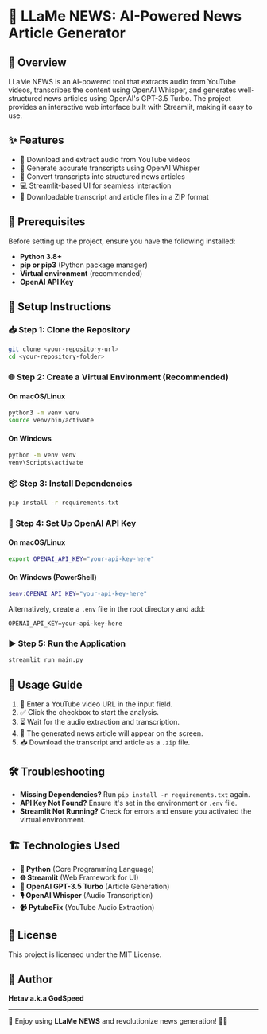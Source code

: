 # 📰 LLaMe NEWS: AI-Powered News Article Generator

## 📌 Overview
LLaMe NEWS is an AI-powered tool that extracts audio from YouTube videos, transcribes the content using OpenAI Whisper, and generates well-structured news articles using OpenAI's GPT-3.5 Turbo. The project provides an interactive web interface built with Streamlit, making it easy to use.

## ✨ Features
- 🎥 Download and extract audio from YouTube videos
- 📝 Generate accurate transcripts using OpenAI Whisper
- 📰 Convert transcripts into structured news articles
- 💻 Streamlit-based UI for seamless interaction
- 📂 Downloadable transcript and article files in a ZIP format

## 🔧 Prerequisites
Before setting up the project, ensure you have the following installed:

- **Python 3.8+**
- **pip or pip3** (Python package manager)
- **Virtual environment** (recommended)
- **OpenAI API Key**

## 🚀 Setup Instructions

### 📥 Step 1: Clone the Repository
```sh
git clone <your-repository-url>
cd <your-repository-folder>
```

### 🌐 Step 2: Create a Virtual Environment (Recommended)
#### On macOS/Linux
```sh
python3 -m venv venv
source venv/bin/activate
```
#### On Windows
```sh
python -m venv venv
venv\Scripts\activate
```

### 📦 Step 3: Install Dependencies
```sh
pip install -r requirements.txt
```

### 🔑 Step 4: Set Up OpenAI API Key
#### On macOS/Linux
```sh
export OPENAI_API_KEY="your-api-key-here"
```
#### On Windows (PowerShell)
```powershell
$env:OPENAI_API_KEY="your-api-key-here"
```

Alternatively, create a `.env` file in the root directory and add:
```
OPENAI_API_KEY=your-api-key-here
```

### ▶️ Step 5: Run the Application
```sh
streamlit run main.py
```

## 📖 Usage Guide
1. 🔗 Enter a YouTube video URL in the input field.
2. ✅ Click the checkbox to start the analysis.
3. ⏳ Wait for the audio extraction and transcription.
4. 📰 The generated news article will appear on the screen.
5. 📥 Download the transcript and article as a `.zip` file.

## 🛠 Troubleshooting
- **Missing Dependencies?** Run `pip install -r requirements.txt` again.
- **API Key Not Found?** Ensure it's set in the environment or `.env` file.
- **Streamlit Not Running?** Check for errors and ensure you activated the virtual environment.

## 🏗 Technologies Used
- **🐍 Python** (Core Programming Language)
- **🌐 Streamlit** (Web Framework for UI)
- **🤖 OpenAI GPT-3.5 Turbo** (Article Generation)
- **🎙 OpenAI Whisper** (Audio Transcription)
- **📹 PytubeFix** (YouTube Audio Extraction)

## 📜 License
This project is licensed under the MIT License.

## 👤 Author
**Hetav a.k.a GodSpeed**

---
🚀 Enjoy using **LLaMe NEWS** and revolutionize news generation! 📰✨
